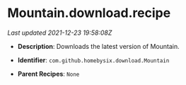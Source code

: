 # Mountain.download.recipe

_Last updated 2021-12-23 19:58:08Z_

- **Description**: Downloads the latest version of Mountain.

- **Identifier**: `com.github.homebysix.download.Mountain`

- **Parent Recipes**: `None`